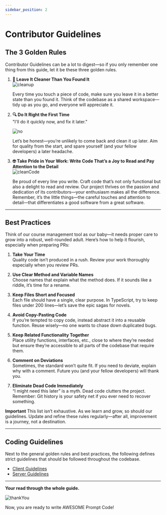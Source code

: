 ```yaml
---
sidebar_position: 2
---
```


# Contributor Guidelines

## The 3 Golden Rules
Contributor Guidelines can be a lot to digest—so if you only remember one thing from this guide, let it be these three golden rules.
1. **🧹 Leave It Cleaner Than You Found It**  
   ![cleanup](https://media0.giphy.com/media/v1.Y2lkPTc5MGI3NjExc3ZmdDY4NWkxdXB4cjRxZnp1ejM0c2swOHg1MXVxNW93a3M1d3g3NiZlcD12MV9pbnRlcm5hbF9naWZfYnlfaWQmY3Q9Zw/0uVfAhfFv7U5VLJaNx/giphy.gif)

   Every time you touch a piece of code, make sure you leave it in a better state than you found it. Think of the codebase as a shared workspace—tidy up as you go, and everyone will appreciate it.

2. **🔍 Do It Right the First Time**  
   "I'll do it quickly now, and fix it later."  

   ![no](https://media0.giphy.com/media/v1.Y2lkPTc5MGI3NjExdjZlem40YWdnOGs1ajJ4bHBvNWY1dXZpYzIxYnN1eHdlMm13ZnJvZCZlcD12MV9pbnRlcm5hbF9naWZfYnlfaWQmY3Q9Zw/hyyV7pnbE0FqLNBAzs/giphy.gif)

   Let’s be honest—you’re unlikely to come back and clean it up later. Aim for quality from the start, and spare yourself (and your fellow developers) a later headache.

3. **🤓 Take Pride in Your Work: Write Code That’s a Joy to Read and Pay Attention to the Detail**  
  ![cleanCode](https://media3.giphy.com/media/v1.Y2lkPTc5MGI3NjExcHRneGZ5eXU0NHNtNWF3dDNvaTcwbjZiZ2JkMmxiemsyOGlqMjZiYSZlcD12MV9pbnRlcm5hbF9naWZfYnlfaWQmY3Q9Zw/fdyZ3qI0GVZC0/giphy.gif)

   Be proud of every line you write. Craft code that’s not only functional but also a delight to read and review.
   Our project thrives on the passion and dedication of its contributors—your enthusiasm makes all the difference.
   Remember, it’s the little things—the careful touches and attention to detail—that differentiates a good software from a great software.
---

## Best Practices
Think of our course management tool as our baby—it needs proper care to grow into a robust, well-rounded adult. Here’s how to help it flourish, especially when preparing PRs:

1. **Take Your Time**  
   Quality code isn’t produced in a rush. Review your work thoroughly especially when you review PRs.

2. **Use Clear Method and Variable Names**  
   Choose names that explain what the method does. If it sounds like a riddle, it’s time for a rename.

3. **Keep Files Short and Focused**  
   Each file should have a single, clear purpose. In TypeScript, try to keep files under 200 lines—let’s save the epic sagas for novels.

4. **Avoid Copy-Pasting Code**  
   If you’re tempted to copy code, instead abstract it into a reusable function. Reuse wisely—no one wants to chase down duplicated bugs.

5. **Keep Related Functionality Together**  
   Place utility functions, interfaces, etc., close to where they’re needed but ensure they’re accessible to all parts of the codebase that require them.

6. **Comment on Deviations**  
   Sometimes, the standard won’t quite fit. If you need to deviate, explain why with a comment. Future you (and your fellow developers) will thank you.

7. **Eliminate Dead Code Immediately**  
   “I might need this later” is a myth. Dead code clutters the project. Remember: Git history is your safety net if you ever need to recover something.


**Important**
    This list isn’t exhaustive. As we learn and grow, so should our guidelines. Update and refine these rules regularly—after all, improvement is a journey, not a destination.

---

## Coding Guidelines

Next to the general golden rules and best practices, the following defines strict guidelines that should be followed throughout the codebase. 

- [Client Guidelines](./client.md)
- [Server Guidelines](./server.md)


---

**Your read through the whole guide.** 

![thankYou](https://media1.giphy.com/media/v1.Y2lkPTc5MGI3NjExdzl5OHl4cHR2OXY2Y2Z2Y3BmdHVuMWhvbmdubHRqdzZrZmRkaDAyNyZlcD12MV9pbnRlcm5hbF9naWZfYnlfaWQmY3Q9Zw/M9NbzZjAcxq9jS9LZJ/giphy.gif)

Now, you are ready to write AWESOME Prompt Code!
